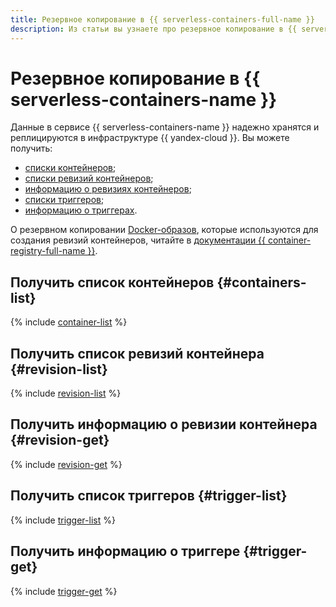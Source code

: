 ```yaml
---
title: Резервное копирование в {{ serverless-containers-full-name }}
description: Из статьи вы узнаете про резервное копирование в {{ serverless-containers-full-name }} и какую информацию вы можете получить.
---
```


# Резервное копирование в {{ serverless-containers-name }}

Данные в сервисе {{ serverless-containers-name }} надежно хранятся и реплицируются в инфраструктуре {{ yandex-cloud }}. Вы можете получить:
* [списки контейнеров](#containers-list);
* [списки ревизий контейнеров](#revision-list);
* [информацию о ревизиях контейнеров](#revision-get);
* [списки триггеров](#trigger-list);
* [информацию о триггерах](#trigger-get).

О резервном копировании [Docker-образов](../../container-registry/concepts/docker-image.md), которые используются для создания ревизий контейнеров, читайте в [документации {{ container-registry-full-name }}](../../container-registry/concepts/backup.md).

## Получить список контейнеров {#containers-list}

{% include [container-list](../../_includes/serverless-containers/container-list.md) %}

## Получить список ревизий контейнера {#revision-list}

{% include [revision-list](../../_includes/serverless-containers/revision-list.md) %}

## Получить информацию о ревизии контейнера {#revision-get}

{% include [revision-get](../../_includes/serverless-containers/revision-get.md) %}

## Получить список триггеров {#trigger-list}

{% include [trigger-list](../../_includes/serverless-containers/trigger-list.md) %}

## Получить информацию о триггере {#trigger-get}

{% include [trigger-get](../../_includes/serverless-containers/trigger-get.md) %}
